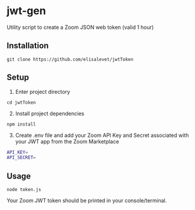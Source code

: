 # jwt-gen
Utility script to create a Zoom JSON web token (valid 1 hour)

## Installation

`git clone https://github.com/elisalevet/jwtToken`

## Setup

1. Enter project directory

`cd jwtToken`

2. Install project dependencies

`npm install`

3. Create .env file and add your Zoom API Key and Secret associated with your JWT app from the Zoom Marketplace

```bash
API_KEY=
API_SECRET=
```
## Usage

`node token.js`

Your Zoom JWT token should be printed in your console/terminal.


